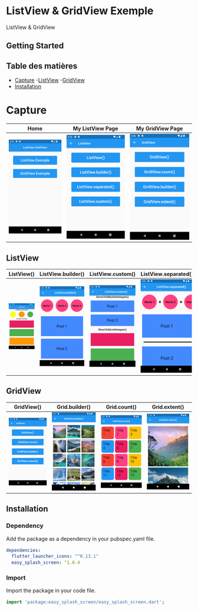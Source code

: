 # ListView & GridView Exemple

ListView & GridView

## Getting Started

## Table des matières

- [Capture](#Capture)
  -[ListView](##ListView)
  -[GridView](##GridView)
- [Installation](#installation)


# Capture

| Home | My ListView Page | My GridView Page |
|:---------:|:---------:|:---------:|
| ![](https://github.com/oussemanaffetyy/FlutterScreenshot/blob/main/screenshot/listviewgridview.png) | ![](https://github.com/oussemanaffetyy/FlutterScreenshot/blob/main/screenshot/listview.png) | ![](https://github.com/oussemanaffetyy/FlutterScreenshot/blob/main/screenshot/gridview.png) |


## ListView
| ListView() | ListView.builder() | ListView.custom() | ListView.separated() |
|:---------:|:---------:|:---------:|:---------:|
| ![](https://github.com/oussemanaffetyy/FlutterScreenshot/blob/main/screenshot/listviewsimple.png) | ![](https://github.com/oussemanaffetyy/FlutterScreenshot/blob/main/screenshot/listeviewbuilder.png) | ![](https://github.com/oussemanaffetyy/FlutterScreenshot/blob/main/screenshot/listviewcustom.png) | ![](https://github.com/oussemanaffetyy/FlutterScreenshot/blob/main/screenshot/listviexseparated.png) |

## GridView
| GridView() | Grid.builder() | Grid.count() | Grid.extent() |
|:---------:|:---------:|:---------:|:---------:|
| ![](https://github.com/oussemanaffetyy/FlutterScreenshot/blob/main/screenshot/gridview.png) | ![](https://github.com/oussemanaffetyy/FlutterScreenshot/blob/main/screenshot/gridviewbuilder.png) | ![](https://github.com/oussemanaffetyy/FlutterScreenshot/blob/main/screenshot/gridviewcount.png) | ![](https://github.com/oussemanaffetyy/FlutterScreenshot/blob/main/screenshot/gridviewextent.png) |


## Installation


### Dependency
Add the package as a dependency in your pubspec.yaml file.
```yaml
dependencies:
  flutter_launcher_icons: "^0.13.1"
  easy_splash_screen: ^1.0.4
```

### Import
Import the package in your code file.
```dart
import 'package:easy_splash_screen/easy_splash_screen.dart';
```
